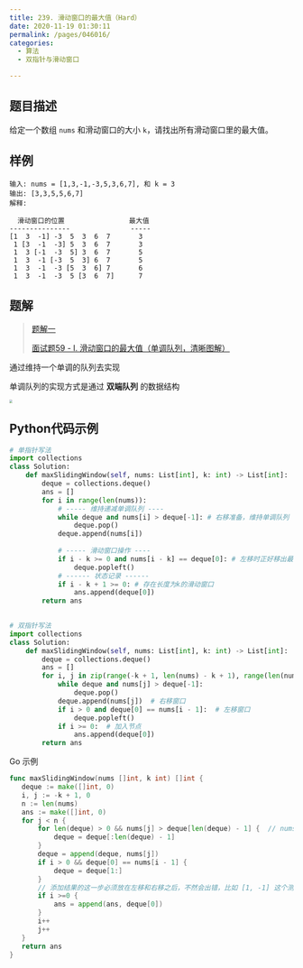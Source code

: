 ```yaml
---
title: 239. 滑动窗口的最大值（Hard）
date: 2020-11-19 01:30:11
permalink: /pages/046016/
categories: 
  - 算法
  - 双指针与滑动窗口

---
```


## 题目描述

给定一个数组 `nums` 和滑动窗口的大小 `k`，请找出所有滑动窗口里的最大值。

## 样例

```
输入: nums = [1,3,-1,-3,5,3,6,7], 和 k = 3
输出: [3,3,5,5,6,7] 
解释: 

  滑动窗口的位置                最大值
---------------               -----
[1  3  -1] -3  5  3  6  7       3
 1 [3  -1  -3] 5  3  6  7       3
 1  3 [-1  -3  5] 3  6  7       5
 1  3  -1 [-3  5  3] 6  7       5
 1  3  -1  -3 [5  3  6] 7       6
 1  3  -1  -3  5 [3  6  7]      7
```

## 题解

> [题解一](https://www.geekxh.com/1.5.%E6%BB%91%E5%8A%A8%E7%AA%97%E5%8F%A3%E7%B3%BB%E5%88%97/501.html#_03%E3%80%81%E7%BA%BF%E6%80%A7%E9%A2%98%E8%A7%A3)
>
> [面试题59 - I. 滑动窗口的最大值（单调队列，清晰图解）](https://leetcode-cn.com/problems/hua-dong-chuang-kou-de-zui-da-zhi-lcof/solution/mian-shi-ti-59-i-hua-dong-chuang-kou-de-zui-da-1-6/)

通过维持一个单调的队列去实现

单调队列的实现方式是通过 **双端队列** 的数据结构

<img src="https://cdn.jsdelivr.net/gh/PPsteven/pictures/img/20200713151806.png" style="zoom:33%;" />

## Python代码示例

```python
# 单指针写法
import collections
class Solution:
    def maxSlidingWindow(self, nums: List[int], k: int) -> List[int]:
        deque = collections.deque()
        ans = []
        for i in range(len(nums)):
            # ----- 维持递减单调队列 ----
            while deque and nums[i] > deque[-1]: # 右移准备，维持单调队列
                deque.pop()
            deque.append(nums[i]) 
            
            # ----- 滑动窗口操作 ----
            if i - k >= 0 and nums[i - k] == deque[0]: # 左移时正好移出最大值
                deque.popleft()
            # ------ 状态记录 ------
            if i - k + 1 >= 0: # 存在长度为k的滑动窗口
                ans.append(deque[0])
        return ans 

      
# 双指针写法
import collections
class Solution:
    def maxSlidingWindow(self, nums: List[int], k: int) -> List[int]:
        deque = collections.deque()
        ans = []
        for i, j in zip(range(-k + 1, len(nums) - k + 1), range(len(nums))):  # i 的位置是 j - k + 1
            while deque and nums[j] > deque[-1]:
                deque.pop()
            deque.append(nums[j])  # 右移窗口
            if i > 0 and deque[0] == nums[i - 1]:  # 左移窗口
                deque.popleft()
            if i >= 0:  # 加入节点
                ans.append(deque[0]) 
        return ans 
```

Go 示例

```go
func maxSlidingWindow(nums []int, k int) []int {
   deque := make([]int, 0)
   i, j := -k + 1, 0
   n := len(nums)
   ans := make([]int, 0)
   for j < n {
       for len(deque) > 0 && nums[j] > deque[len(deque) - 1] {  // nums[j] > deque[len(deque) - 1] 很容易错！！ 这里一定是没有等号的，如 [-7,-8,7,5,7,1,6,0] 这个样例
           deque = deque[:len(deque) - 1]
       }
       deque = append(deque, nums[j])
       if i > 0 && deque[0] == nums[i - 1] {
           deque = deque[1:]
       }
       // 添加结果的这一步必须放在左移和右移之后，不然会出错，比如 [1, -1] 这个测试样例
       if i >=0 {
           ans = append(ans, deque[0])
       }
       i++
       j++
   } 
   return ans
}
```


